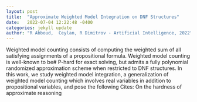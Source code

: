 ```yaml
---
layout: post
title:  "Approximate Weighted Model Integration on DNF Structures"
date:   2022-07-04 12:22:48 -0400
categories: jekyll update
author: "R Abboud,  Ceylan, R Dimitrov - Artificial Intelligence, 2022"
---
```

Weighted model counting consists of computing the weighted sum of all satisfying assignments of a propositional formula. Weighted model counting is well-known to be# P-hard for exact solving, but admits a fully polynomial randomized approximation scheme when restricted to DNF structures. In this work, we study weighted model integration, a generalization of weighted model counting which involves real variables in addition to propositional variables, and pose the following 
Cites: On the hardness of approximate reasoning